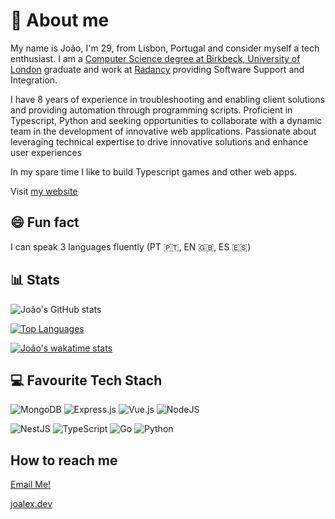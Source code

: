 # 👋 About me
My name is João, I'm 29, from Lisbon, Portugal and consider myself a tech enthusiast. I am a [Computer Science degree at Birkbeck, University of London](https://www.bbk.ac.uk/courses/undergraduate/computing) graduate and work at [Radancy](https://www.radancy.com) providing Software Support and Integration.

I have 8 years of experience in troubleshooting and enabling client solutions and providing automation through programming scripts. Proficient in Typescript, Python and seeking opportunities to collaborate with a dynamic team in the development of innovative web applications. Passionate about leveraging technical expertise to drive innovative solutions and enhance user experiences

In my spare time I like to build Typescript games and other web apps.

Visit [my website](https://joalex.dev)


## 😄 Fun fact 
I can speak 3 languages fluently (PT 🇵🇹, EN 🇬🇧, ES 🇪🇸)


## 📊 Stats
![João's GitHub stats](https://github-readme-stats-sigma-five.vercel.app/api?username=j-000&show_icons=true&theme=transparent&include_all_commits=true&count_private=true&layout=compact)

[![Top Languages](https://github-readme-stats-sigma-five.vercel.app/api/top-langs/?username=j-000&include_all_commits=true&count_private=true)](https://github.com/j-000/github-readme-stats&layout=compact)

[![João's wakatime stats](https://github-readme-stats.vercel.app/api/wakatime?username=@j000)](https://wakatime.com/@j000)

## 💻 Favourite Tech Stach
![MongoDB](https://img.shields.io/badge/MongoDB-%234ea94b.svg?style=for-the-badge&logo=mongodb&logoColor=white)
![Express.js](https://img.shields.io/badge/express.js-%23404d59.svg?style=for-the-badge&logo=express&logoColor=%2361DAFB)
![Vue.js](https://img.shields.io/badge/vuejs-%2335495e.svg?style=for-the-badge&logo=vuedotjs&logoColor=%234FC08D)
![NodeJS](https://img.shields.io/badge/node.js-6DA55F?style=for-the-badge&logo=node.js&logoColor=white)

![NestJS](https://img.shields.io/badge/nestjs-%23E0234E.svg?style=for-the-badge&logo=nestjs&logoColor=white)
![TypeScript](https://img.shields.io/badge/typescript-%23007ACC.svg?style=for-the-badge&logo=typescript&logoColor=white)
![Go](https://img.shields.io/badge/go-%2300ADD8.svg?style=for-the-badge&logo=go&logoColor=white)
![Python](https://img.shields.io/badge/python-3670A0?style=for-the-badge&logo=python&logoColor=ffdd54)

## How to reach me
[Email Me!](mailto:joao00alex@gmail.com)

[joalex.dev](https://joalex.dev)

